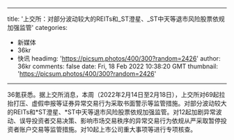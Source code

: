 
---
title: '上交所：对部分波动较大的REITs和_ST澄星、_ST中天等退市风险股票依规加强监管'
categories: 
 - 新媒体
 - 36kr
 - 快讯
headimg: 'https://picsum.photos/400/300?random=2426'
author: 36kr
comments: false
date: Fri, 18 Feb 2022 10:38:20 GMT
thumbnail: 'https://picsum.photos/400/300?random=2426'
---

<div>   
36氪获悉。据上交所消息，本周（2022年2月14日至2月18日），上交所对69起拉抬打压、虚假申报等证券异常交易行为采取书面警示等监管措施。对部分波动较大的REITs和*ST澄星、*ST中天等退市风险股票依规加强监管。对12起加剧异常波动、误导投资者交易决策、影响市场交易秩序的异常交易行为依规从严采取暂停投资者账户交易等监管措施。对10起上市公司重大事项等进行专项核查。  
</div>
            